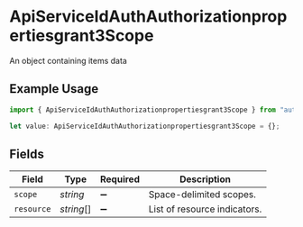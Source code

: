 # ApiServiceIdAuthAuthorizationpropertiesgrant3Scope

An object containing items data

## Example Usage

```typescript
import { ApiServiceIdAuthAuthorizationpropertiesgrant3Scope } from "authlete-2/models";

let value: ApiServiceIdAuthAuthorizationpropertiesgrant3Scope = {};
```

## Fields

| Field                         | Type                          | Required                      | Description                   |
| ----------------------------- | ----------------------------- | ----------------------------- | ----------------------------- |
| `scope`                       | *string*                      | :heavy_minus_sign:            | Space-delimited scopes.<br/>  |
| `resource`                    | *string*[]                    | :heavy_minus_sign:            | List of resource indicators.<br/> |